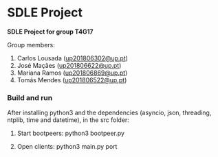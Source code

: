 # SDLE Project

**SDLE Project for group T4G17**

Group members:

1. Carlos Lousada (up201806302@up.pt)
2. José Maçães (up201806622@up.pt)
3. Mariana Ramos (up201806869@up.pt)
4. Tomás Mendes (up201806522@up.pt)

### Build and run 

After installing python3 and the dependencies (asyncio, json, threading, ntplib, time and datetime), in the src folder:

1. Start bootpeers:
python3 bootpeer.py

2. Open clients:
python3 main.py port
